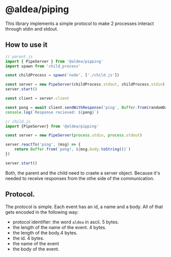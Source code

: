 # @aldea/piping

This library implements a simple protocol to make 2 processes interact through stdin and stdout.

## How to use it

```js
// parent.js
import { PipeServer } from '@aldea/pipping' 
import spawn from 'child_process'

const childProcess = spawn('node', ['./child.js'])

const server = new PipeServer(childProcess.stdout, childProcess.stdin)
server.start()

const client = server.client

const pong = await client.sendWithResponse('ping', Buffer.from(randomData))
console.log(`Response recieved: ${pong}`)
```

```js
// child.js
import {PipeServer} from '@aldea/pipping'

const server = new PipeServer(process.stdin, process.stdout)

server.reactTo('ping', (msg) => {
    return Buffer.from(`pong!, ${msg.body.toString()}`)
})

server.start()
```

Both, the parent and the child need to craete a server object. Because it's needed to receive
responses from the othe side of the communication.

## Protocol.

The protocol is simple. Each event has an id, a name and a body. All of that gets encoded in the following way:

- protocol identifier: the word `aldea` in ascii. 5 bytes.
- the length of the name of the event. 4 bytes.
- the length of the body.4 bytes.
- the id. 4 bytes.
- the name of the event
- the body of the event.




